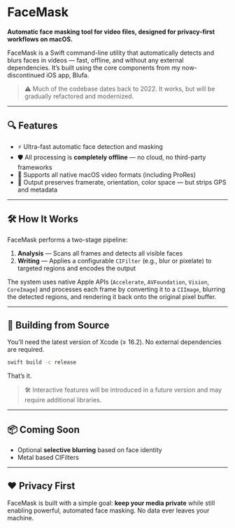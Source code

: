 # FaceMask

**Automatic face masking tool for video files, designed for privacy-first workflows on macOS.**

FaceMask is a Swift command-line utility that automatically detects and blurs faces in videos — fast, offline, and without any external dependencies. It’s built using the core components from my now-discontinued iOS app, Blufa.

> ⚠️ Much of the codebase dates back to 2022. It works, but will be gradually refactored and modernized.

---

## 🔍 Features

- ⚡ Ultra-fast automatic face detection and masking
- 🛡️ All processing is **completely offline** — no cloud, no third-party frameworks
- 🎥 Supports all native macOS video formats (including ProRes)
- 🎯 Output preserves framerate, orientation, color space — but strips GPS and metadata

---

## 🛠 How It Works

FaceMask performs a two-stage pipeline:

1. **Analysis** — Scans all frames and detects all visible faces
2. **Writing** — Applies a configurable `CIFilter` (e.g., blur or pixelate) to targeted regions and encodes the output

The system uses native Apple APIs (`Accelerate`, `AVFoundation`, `Vision`, `CoreImage`) and processes each frame by converting it to a `CIImage`, blurring the detected regions, and rendering it back onto the original pixel buffer.

---

## 🔧 Building from Source

You'll need the latest version of Xcode (≥ 16.2). No external dependencies are required.

```bash
swift build -c release
```

That’s it.

> 🛠️ Interactive features will be introduced in a future version and may require additional libraries.

---

## 📦 Coming Soon

- Optional **selective blurring** based on face identity
- Metal based CIFilters

---

## ❤️ Privacy First

FaceMask is built with a simple goal: **keep your media private** while still enabling powerful, automated face masking. No data ever leaves your machine.
